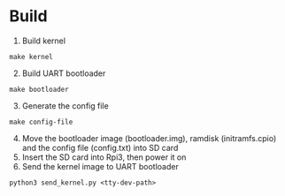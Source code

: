 # Build
1. Build kernel
```
make kernel
```
2. Build UART bootloader
```
make bootloader
```
3. Generate the config file
```
make config-file
```
4. Move the bootloader image (bootloader.img), ramdisk (initramfs.cpio) and the config file (config.txt) into SD card
5. Insert the SD card into Rpi3, then power it on
6. Send the kernel image to UART bootloader
```
python3 send_kernel.py <tty-dev-path>
```
